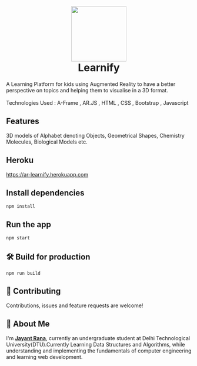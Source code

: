 
<h1 align="center">
  <a href="https://github.com/jayantrana2001/Learnify_AR"><img src="https://learning-live.com/wp-content/uploads/2019/11/Learnify-LL-1.png" width="150"></a>
  <br>
  Learnify
</h1>

A Learning Platform for kids using Augmented Reality to have a better perspective on topics and helping them to visualise in a 3D format. <br />
<br> Technologies Used : A-Frame , AR.JS , HTML , CSS , Bootstrap , Javascript
 </br>

## Features
3D models of Alphabet denoting Objects, Geometrical Shapes, Chemistry Molecules, Biological Models etc.

## Heroku
https://ar-learnify.herokuapp.com


## Install dependencies
`npm install`

## Run the app
`npm start`

## 🛠 Build for production
`npm run build`

## 🤝 Contributing
Contributions, issues and feature requests are welcome!

## 🚀 About Me
I'm **[Jayant Rana](www.linkedin.com/in/jayant-rana-717318197)**, currently an undergraduate student at Delhi Technological University(DTU).Currently Learning Data Structures and Algorithms, while understanding and implementing the fundamentals of computer engineering and learning web development.
